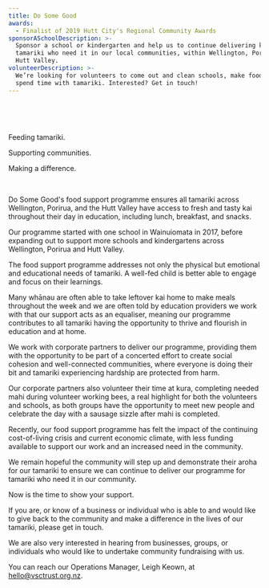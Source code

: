 ```yaml
---
title: Do Some Good
awards:
  - Finalist of 2019 Hutt City's Regional Community Awards
sponsorASchoolDescription: >-
  Sponsor a school or kindergarten and help us to continue delivering kai to
  tamariki who need it in our local communities, within Wellington, Porirua, and
  Hutt Valley. 
volunteerDescription: >-
  We’re looking for volunteers to come out and clean schools, make food, and
  spend time with tamariki. Interested? Get in touch!
---
```

&nbsp;

&nbsp;

<p class="text-xl font-extrabold">Feeding tamariki.</p>

<p class="text-xl font-extrabold">Supporting communities.</p>

<p class="text-xl font-extrabold">Making a difference.</p>

&nbsp;

Do Some Good's food support programme ensures all tamariki across Wellington, Porirua, and the Hutt Valley have access to fresh and tasty kai throughout their day in education, including lunch, breakfast, and snacks.

Our programme started with one school in Wainuiomata in 2017, before expanding out to support more schools and kindergartens across Wellington, Porirua and Hutt Valley.

The food support programme addresses not only the physical but emotional and educational needs of tamariki. A well-fed child is better able to engage and focus on their learnings.

Many whānau are often able to take leftover kai home to make meals throughout the week and we are often told by education providers we work with that our support acts as an equaliser, meaning our programme contributes to all tamariki having the opportunity to thrive and flourish in education and at home.

We work with corporate partners to deliver our programme, providing them with the opportunity to be part of a concerted effort to create social cohesion and well-connected communities, where everyone is doing their bit and tamariki experiencing hardship are protected from harm.

Our corporate partners also volunteer their time at kura, completing needed mahi during volunteer working bees, a real highlight for both the volunteers and schools, as both groups have the opportunity to meet new people and celebrate the day with a sausage sizzle after mahi is completed.

Recently, our food support programme has felt the impact of the continuing cost-of-living crisis and current economic climate, with less funding available to support our work and an increased need in the community.

We remain hopeful the community will step up and demonstrate their aroha for our tamariki to ensure we can continue to deliver our programme for tamariki who need it in our community.

Now is the time to show your support.

If you are, or know of a business or individual who is able to and would like to give back to the community and make a difference in the lives of our tamariki, please get in touch.

We are also very interested in hearing from businesses, groups, or individuals who would like to undertake community fundraising with us.

You can reach our Operations Manager, Leigh Keown, at [hello@vsctrust.org.nz](mailto:hello@vsctrust.org.nz).